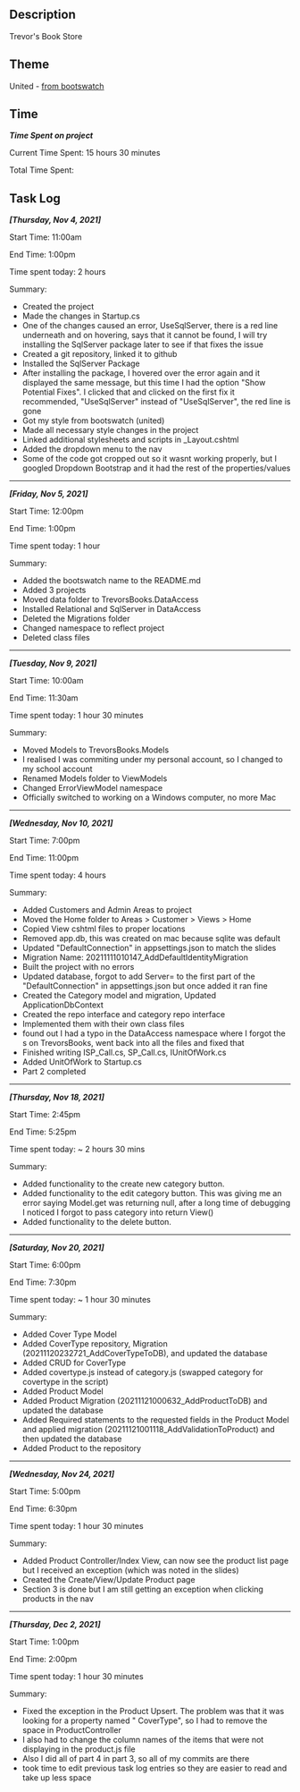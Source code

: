 ﻿## Description

Trevor's Book Store

## Theme

United - [from bootswatch](https://bootswatch.com/united/)

## Time

***Time Spent on project***

Current Time Spent: 15 hours 30 minutes

Total Time Spent:

## Task Log

***[Thursday, Nov 4, 2021]***

Start Time: 11:00am

End Time: 1:00pm

Time spent today: 2 hours

Summary:
- Created the project
- Made the changes in Startup.cs
- One of the changes caused an error, UseSqlServer, there is a red line underneath and on hovering,
says that it cannot be found, I will try installing the SqlServer package later to see if that fixes the issue
- Created a git repository, linked it to github
- Installed the SqlServer Package
- After installing the package, I hovered over the error again and it displayed the same message,
but this time I had the option "Show Potential Fixes". I clicked that and clicked on the first fix
it recommended, "UseSqlServer" instead of "UseSqlServer", the red line is gone
- Got my style from bootswatch (united)
- Made all necessary style changes in the project
- Linked additional stylesheets and scripts in _Layout.cshtml
- Added the dropdown menu to the nav
- Some of the code got cropped out so it wasnt working properly, but I googled
Dropdown Bootstrap and it had the rest of the properties/values

_ _ _

***[Friday, Nov 5, 2021]***

Start Time: 12:00pm

End Time: 1:00pm

Time spent today: 1 hour

Summary:
- Added the bootswatch name to the README.md
- Added 3 projects
- Moved data folder to TrevorsBooks.DataAccess
- Installed Relational and SqlServer in DataAccess
- Deleted the Migrations folder
- Changed namespace to reflect project
- Deleted class files

_ _ _

***[Tuesday, Nov 9, 2021]***

Start Time: 10:00am

End Time: 11:30am

Time spent today: 1 hour 30 minutes

Summary:
- Moved Models to TrevorsBooks.Models
- I realised I was commiting under my personal account, so I changed to my school account
- Renamed Models folder to ViewModels
- Changed ErrorViewModel namespace
- Officially switched to working on a Windows computer, no more Mac

_ _ _

***[Wednesday, Nov 10, 2021]***

Start Time: 7:00pm

End Time: 11:00pm

Time spent today: 4 hours

Summary:
- Added Customers and Admin Areas to project
- Moved the Home folder to Areas > Customer > Views > Home
- Copied View cshtml files to proper locations
- Removed app.db, this was created on mac because sqlite was default
- Updated "DefaultConnection" in appsettings.json to match the slides
- Migration Name: 20211111010147_AddDefaultIdentityMigration
- Built the project with no errors
- Updated database, forgot to add Server= to the first part of the
"DefaultConnection" in appsettings.json but once added it ran fine
- Created the Category model and migration, Updated ApplicationDbContext
- Created the repo interface and category repo interface
- Implemented them with their own class files
- found out I had a typo in the DataAccess namespace where I forgot the s on TrevorsBooks,
went back into all the files and fixed that
- Finished writing ISP_Call.cs, SP_Call.cs, IUnitOfWork.cs
- Added UnitOfWork to Startup.cs
- Part 2 completed

_ _ _

***[Thursday, Nov 18, 2021]***

Start Time: 2:45pm

End Time: 5:25pm

Time spent today: ~ 2 hours 30 mins

Summary:
- Added functionality to the create new category button.
- Added functionality to the edit category button. This was giving me an error saying Model.get was returning null, after a long time of debugging I noticed I forgot to pass category into return View()
- Added functionality to the delete button.

_ _ _

***[Saturday, Nov 20, 2021]***

Start Time: 6:00pm

End Time: 7:30pm

Time spent today: ~ 1 hour 30 minutes

Summary:
- Added Cover Type Model
- Added CoverType repository, Migration (20211120232721_AddCoverTypeToDB), and updated the database
- Added CRUD for CoverType
- Added covertype.js instead of category.js (swapped category for covertype in the script)
- Added Product Model
- Added Product Migration (20211121000632_AddProductToDB) and updated the database
- Added Required statements to the requested fields in the Product Model and applied migration (20211121001118_AddValidationToProduct) and then updated the database
- Added Product to the repository

_ _ _

***[Wednesday, Nov 24, 2021]***

Start Time: 5:00pm

End Time: 6:30pm

Time spent today: 1 hour 30 minutes

Summary:
- Added Product Controller/Index View, can now see the product list page but I received an exception (which was noted in the slides)
- Created the Create/View/Update Product page
- Section 3 is done but I am still getting an exception when clicking products in the nav

_ _ _

***[Thursday, Dec 2, 2021]***

Start Time: 1:00pm

End Time: 2:00pm

Time spent today: 1 hour 30 minutes

Summary:
- Fixed the exception in the Product Upsert. The problem was that it was looking for a property named " CoverType", so I had to remove the space in ProductController
- I also had to change the column names of the items that were not displaying in the product.js file
- Also I did all of part 4 in part 3, so all of my commits are there
- took time to edit previous task log entries so they are easier to read and take up less space
